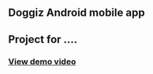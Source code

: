 ## Doggiz Android mobile app
## Project for ....

### [View demo video](https://drive.google.com/file/d/1Dv-3DvYNg5jt1j6JJk0pYMOiloiiU7Vn/view?usp=sharing)
